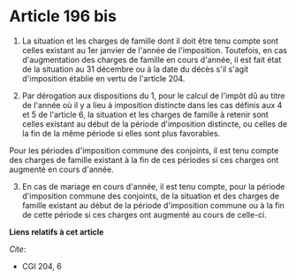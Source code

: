 # Article 196 bis

1. La situation et les charges de famille dont il doit être tenu compte sont celles existant au 1er janvier de l'année de
l'imposition. Toutefois, en cas d'augmentation des charges de famille en cours d'année, il est fait état de la situation au
31 décembre ou à la date du décès s'il s'agit d'imposition établie en vertu de l'article 204.

2. Par dérogation aux dispositions du 1, pour le calcul de l'impôt dû au titre de l'année où il y a lieu à imposition
distincte dans les cas définis aux 4 et 5 de l'article 6, la situation et les charges de famille à retenir sont celles
existant au début de la période d'imposition distincte, ou celles de la fin de la même période si elles sont plus favorables.

Pour les périodes d'imposition commune des conjoints, il est tenu compte des charges de famille existant à la fin de ces
périodes si ces charges ont augmenté en cours d'année.

3. En cas de mariage en cours d'année, il est tenu compte, pour la période d'imposition commune des conjoints, de la
situation et des charges de famille existant au début de la période d'imposition commune ou à la fin de cette période si ces
charges ont augmenté au cours de celle-ci.

**Liens relatifs à cet article**

_Cite_:

  - CGI 204, 6
